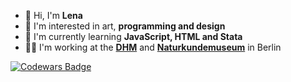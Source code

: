 - 👋 Hi, I'm **Lena**
- 👀 I'm interested in art, **programming and design**
- 🌱 I'm currently learning **JavaScript, HTML and Stata**
- 👩‍💻 I'm working at the [**DHM**](https://www.dhm.de/) and [**Naturkundemuseum**](https://www.museumfuernaturkunde.berlin/en) in Berlin

[![Codewars Badge](https://www.codewars.com/users/lenaimdahl/badges/large)](https://www.codewars.com/users/lenaimdahl)
